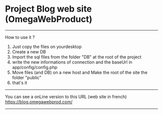 # Project Blog web site (OmegaWebProduct)

**********************

How to use it ?

1) Just copy the files on yourdesktop
2) Create a new DB
3) Import the sql files from the folder "DB" at the root of the project
4) write the new informations of connection and the baseUrl  in app/config/config.php
5) Move files (and DB) on a new host and Make the root of the site the folder "public"
6) that's it

**********************

You can see a onLine version to this URL (web site in french)
https://blog.omegawebprod.com/


**********************
